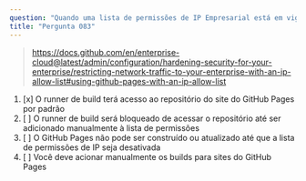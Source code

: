 ```yaml
---
question: "Quando uma lista de permissões de IP Empresarial está em vigor, o que acontece quando você tenta publicar seu site do GitHub Pages a partir de uma branch em vez de usar um fluxo de trabalho personalizado do GitHub Actions?"
title: "Pergunta 083"
---
```


> https://docs.github.com/en/enterprise-cloud@latest/admin/configuration/hardening-security-for-your-enterprise/restricting-network-traffic-to-your-enterprise-with-an-ip-allow-list#using-github-pages-with-an-ip-allow-list
1. [x] O runner de build terá acesso ao repositório do site do GitHub Pages por padrão
1. [ ] O runner de build será bloqueado de acessar o repositório até ser adicionado manualmente à lista de permissões
1. [ ] O GitHub Pages não pode ser construído ou atualizado até que a lista de permissões de IP seja desativada
1. [ ] Você deve acionar manualmente os builds para sites do GitHub Pages
